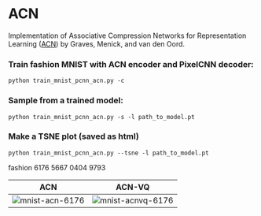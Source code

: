 # ACN

Implementation of Associative Compression Networks for Representation Learning ([ACN](https://arxiv.org/abs/1804.02476)) by Graves, Menick, and van den Oord.

### Train fashion MNIST with ACN encoder and PixelCNN decoder:  
```
python train_mnist_pcnn_acn.py -c
```
 
### Sample from a trained model:   
```
python train_mnist_pcnn_acn.py -s -l path_to_model.pt
```

### Make a TSNE plot (saved as html)
```
python train_mnist_pcnn_acn.py --tsne -l path_to_model.pt
```
fashion
6176
5667
0404
9793


| ACN | ACN-VQ | 
| --- | --- |
| ![mnist-acn-6176](https://github.com/johannah/ACN/blob/master/results/mnist_acn/mnist_acn_validation_01_0024000000ex_batch_rec_neighbors_valid_006176_plt.png) | ![mnist-acnvq-6176](https://github.com/johannah/ACN/blob/master/results/mnist_acnvq/mnist_acn_vq_vq_00_0024600000ex_batch_rec_neighbors_valid_006176_plt.png) |   

